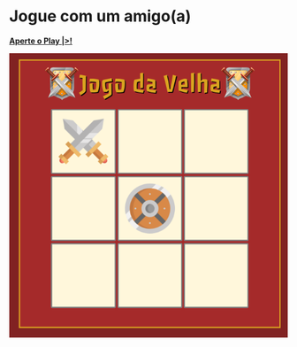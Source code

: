 # Jogue com um amigo(a)

<a href="https://codepen.io/lucasmoraesdev/full/ExQbQRv" target="_blank">**Aperte o Play |>!**</a>

<img src="Screenshot_20221026_170557.png">
